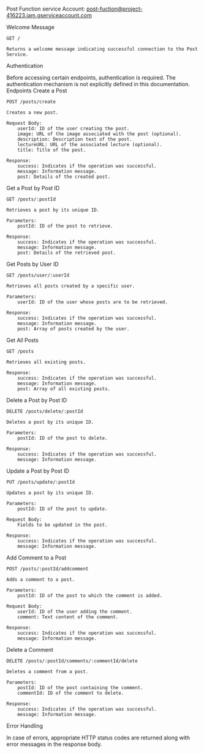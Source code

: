 


Post Function service Account: post-fuction@project-416223.iam.gserviceaccount.com

Welcome Message

    GET /

    Returns a welcome message indicating successful connection to the Post Service.

Authentication

Before accessing certain endpoints, authentication is required. The authentication mechanism is not explicitly defined in this documentation.
Endpoints
Create a Post

    POST /posts/create

    Creates a new post.

    Request Body:
        userId: ID of the user creating the post.
        image: URL of the image associated with the post (optional).
        description: Description text of the post.
        lectureURL: URL of the associated lecture (optional).
        title: Title of the post.

    Response:
        success: Indicates if the operation was successful.
        message: Information message.
        post: Details of the created post.

Get a Post by Post ID

    GET /posts/:postId

    Retrieves a post by its unique ID.

    Parameters:
        postId: ID of the post to retrieve.

    Response:
        success: Indicates if the operation was successful.
        message: Information message.
        post: Details of the retrieved post.

Get Posts by User ID

    GET /posts/user/:userId

    Retrieves all posts created by a specific user.

    Parameters:
        userId: ID of the user whose posts are to be retrieved.

    Response:
        success: Indicates if the operation was successful.
        message: Information message.
        post: Array of posts created by the user.

Get All Posts

    GET /posts

    Retrieves all existing posts.

    Response:
        success: Indicates if the operation was successful.
        message: Information message.
        post: Array of all existing posts.

Delete a Post by Post ID

    DELETE /posts/delete/:postId

    Deletes a post by its unique ID.

    Parameters:
        postId: ID of the post to delete.

    Response:
        success: Indicates if the operation was successful.
        message: Information message.

Update a Post by Post ID

    PUT /posts/update/:postId

    Updates a post by its unique ID.

    Parameters:
        postId: ID of the post to update.

    Request Body:
        Fields to be updated in the post.

    Response:
        success: Indicates if the operation was successful.
        message: Information message.

Add Comment to a Post

    POST /posts/:postId/addcomment

    Adds a comment to a post.

    Parameters:
        postId: ID of the post to which the comment is added.

    Request Body:
        userId: ID of the user adding the comment.
        comment: Text content of the comment.

    Response:
        success: Indicates if the operation was successful.
        message: Information message.

Delete a Comment

    DELETE /posts/:postId/comments/:commentId/delete

    Deletes a comment from a post.

    Parameters:
        postId: ID of the post containing the comment.
        commentId: ID of the comment to delete.

    Response:
        success: Indicates if the operation was successful.
        message: Information message.

Error Handling

In case of errors, appropriate HTTP status codes are returned along with error messages in the response body.
